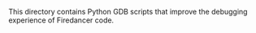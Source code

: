 This directory contains Python GDB scripts that improve the debugging
experience of Firedancer code.

